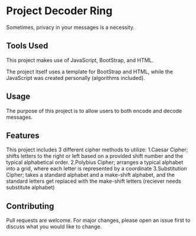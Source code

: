 # Project Decoder Ring

Sometimes, privacy in your messages is a necessity.

## Tools Used

This project makes use of JavaScript, BootStrap, and HTML.

The project itself uses a template for BootStrap and HTML, while the JavaScript was created personally (algorithms included).

## Usage

The purpose of this project is to allow users to both encode and decode messages.

## Features

This project includes 3 different cipher methods to utilize:
1.Caesar Cipher; shifts letters to the right or left based on a provided shift number and the typical alphabetical order.
2.Polybius Cipher; arranges a typical alphabet into a grid, where each letter is represented by a coordinate
3.Substitution Cipher; takes a standard alphabet and a make-shift alphabet, and the standard letters get replaced with the make-shift letters (reciever needs substitute alphabet)

## Contributing
Pull requests are welcome. For major changes, please open an issue first to discuss what you would like to change.
